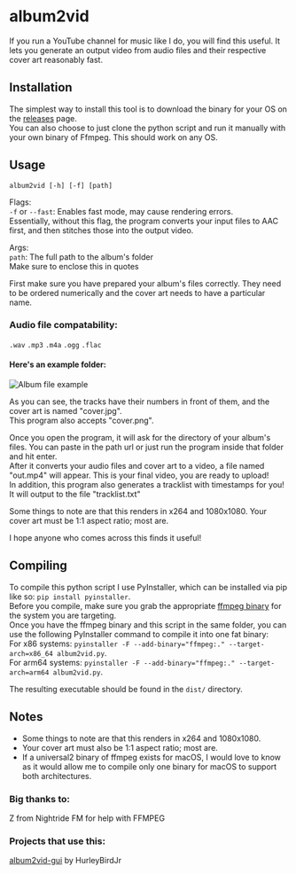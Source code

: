 # album2vid

If you run a YouTube channel for music like I do, you will find this useful.
It lets you generate an output video from audio files and their respective cover art reasonably fast.

## Installation
The simplest way to install this tool is to download the binary for your OS on the [releases](https://github.com/npgy/album2vid/releases) page.  
You can also choose to just clone the python script and run it manually with your own binary of Ffmpeg. This should work on any OS.  

## Usage
`album2vid [-h] [-f] [path]`  

Flags:  
`-f` or `--fast`: Enables fast mode, may cause rendering errors.  
Essentially, without this flag, the program converts your input files to AAC first, and then stitches those into the output video.  

Args:  
`path`: The full path to the album's folder  
Make sure to enclose this in quotes

First make sure you have prepared your album's files correctly. They need to be ordered numerically and the cover art needs to have a particular name.

### Audio file compatability:
```.wav```
```.mp3```
```.m4a```
```.ogg```
```.flac```

#### Here's an example folder:  
![Album file example](https://i.imgur.com/yqjylZX.png)

As you can see, the tracks have their numbers in front of them, and the cover art is named "cover.jpg".  
This program also accepts "cover.png".

Once you open the program, it will ask for the directory of your album's files. You can paste in the path url or just run the program inside that folder and hit enter.  
After it converts your audio files and cover art to a video, a file named "out.mp4" will appear. This is your final video, you are ready to upload!  
In addition, this program also generates a tracklist with timestamps for you! It will output to the file "tracklist.txt"

Some things to note are that this renders in x264 and 1080x1080. Your cover art must be 1:1 aspect ratio; most are.  

I hope anyone who comes across this finds it useful!

## Compiling
To compile this python script I use PyInstaller, which can be installed via pip like so: `pip install pyinstaller`.  
Before you compile, make sure you grab the appropriate [ffmpeg binary](https://ffmpeg.org/download.html) for the system you are targeting.  
Once you have the ffmpeg binary and this script in the same folder, you can use the following PyInstaller command to compile it into one fat binary:  
For x86 systems: `pyinstaller -F --add-binary="ffmpeg:." --target-arch=x86_64 album2vid.py`.  
For arm64 systems: `pyinstaller -F --add-binary="ffmpeg:." --target-arch=arm64 album2vid.py`.  

The resulting executable should be found in the `dist/` directory.

## Notes
- Some things to note are that this renders in x264 and 1080x1080.  
- Your cover art must also be 1:1 aspect ratio; most are.  
- If a universal2 binary of ffmpeg exists for macOS, I would love to know as it would allow me to compile only one binary for macOS to support both architectures.

### Big thanks to:
Z from Nightride FM for help with FFMPEG  

### Projects that use this:
[album2vid-gui](https://github.com/HurleybirdJr/album2vid-gui) by HurleyBirdJr
